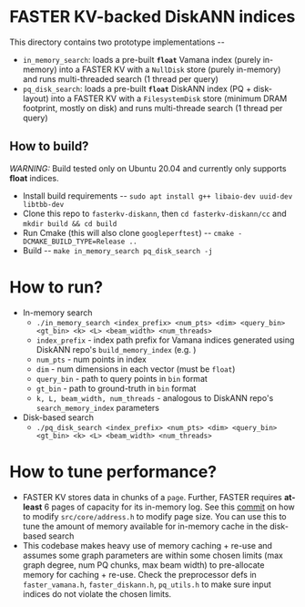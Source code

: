 # FASTER KV-backed DiskANN indices
This directory contains two prototype implementations --
- `in_memory_search`: loads a pre-built **`float`** Vamana index (purely in-memory) into a FASTER KV with a `NullDisk` store (purely in-memory) and runs multi-threaded search (1 thread per query)
- `pq_disk_search`: loads a pre-built **`float`** DiskANN index (PQ + disk-layout) into a FASTER KV with a `FilesystemDisk` store (minimum DRAM footprint, mostly on disk) and runs multi-threade search (1 thread per query)

## How to build?
*WARNING:* Build tested only on Ubuntu 20.04 and currently only supports **float** indices.
- Install build requirements -- `sudo apt install g++ libaio-dev uuid-dev libtbb-dev`
- Clone this repo to `fasterkv-diskann`, then `cd fasterkv-diskann/cc` and `mkdir build && cd build`
- Run Cmake (this will also clone `googleperftest`) -- `cmake -DCMAKE_BUILD_TYPE=Release ..`
- Build -- `make in_memory_search pq_disk_search -j`


# How to run?
- In-memory search
  - `./in_memory_search <index_prefix> <num_pts> <dim> <query_bin> <gt_bin> <k> <L> <beam_width> <num_threads>`
  - `index_prefix` - index path prefix for Vamana indices generated using DiskANN repo's `build_memory_index` (e.g. )
  - `num_pts` - num points in index
  - `dim` - num dimensions in each vector (must be `float`)
  - `query_bin` - path to query points in `bin` format
  - `gt_bin` - path to ground-truth in `bin` format
  - `k, L, beam_width, num_threads` - analogous to DiskANN repo's `search_memory_index` parameters
- Disk-based search
  - `./pq_disk_search <index_prefix> <num_pts> <dim> <query_bin> <gt_bin> <k> <L> <beam_width> <num_threads>`


# How to tune performance?
- FASTER KV stores data in chunks of a `page`. Further, FASTER requires **at-least** 6 pages of capacity for its in-memory log. See this [commit](https://github.com/suhasjs/fasterkv-diskann/commit/19fcbe04886d2aff2d3a1432c42a34371aedac0a#diff-fb1cd76bbbdd4821ac710a901d30d044094e58ebac755e049fce6ae229964f2f) on how to modify `src/core/address.h` to modify page size. You can use this to tune the amount of memory available for in-memory cache in the disk-based search
- This codebase makes heavy use of memory caching + re-use and assumes some graph parameters are within some chosen limits (max graph degree, num PQ chunks, max beam width) to pre-allocate memory for caching + re-use. Check the preprocessor defs in `faster_vamana.h`, `faster_diskann.h`, `pq_utils.h` to make sure input indices do not violate the chosen limits.

